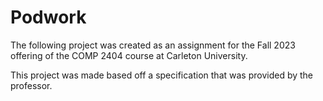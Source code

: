 # Podwork
The following project was created as an assignment for the Fall 2023 offering of the COMP 2404 course at Carleton University. 

This project was made based off a specification that was provided by the professor. 
